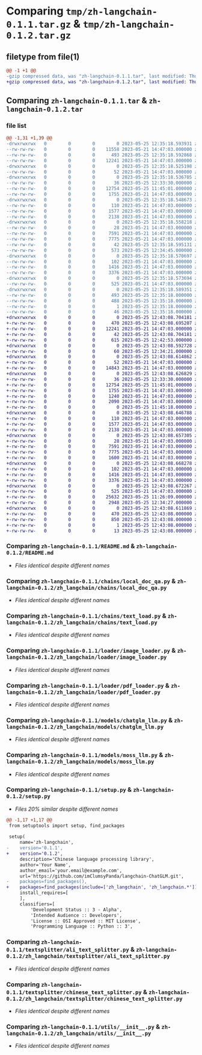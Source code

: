 # Comparing `tmp/zh-langchain-0.1.1.tar.gz` & `tmp/zh-langchain-0.1.2.tar.gz`

## filetype from file(1)

```diff
@@ -1 +1 @@
-gzip compressed data, was "zh-langchain-0.1.1.tar", last modified: Thu May 25 12:35:18 2023, max compression
+gzip compressed data, was "zh-langchain-0.1.2.tar", last modified: Thu May 25 12:43:08 2023, max compression
```

## Comparing `zh-langchain-0.1.1.tar` & `zh-langchain-0.1.2.tar`

### file list

```diff
@@ -1,31 +1,39 @@
-drwxrwxrwx   0        0        0        0 2023-05-25 12:35:18.593931 zh-langchain-0.1.1/
--rw-rw-rw-   0        0        0    11558 2023-05-21 14:47:03.000000 zh-langchain-0.1.1/LICENSE
--rw-rw-rw-   0        0        0      493 2023-05-25 12:35:18.592868 zh-langchain-0.1.1/PKG-INFO
--rw-rw-rw-   0        0        0    12241 2023-05-21 14:47:03.000000 zh-langchain-0.1.1/README.md
-drwxrwxrwx   0        0        0        0 2023-05-25 12:35:18.525198 zh-langchain-0.1.1/agent/
--rw-rw-rw-   0        0        0       52 2023-05-21 14:47:03.000000 zh-langchain-0.1.1/agent/__init__.py
-drwxrwxrwx   0        0        0        0 2023-05-25 12:35:18.536705 zh-langchain-0.1.1/chains/
--rw-rw-rw-   0        0        0       36 2023-05-25 12:33:30.000000 zh-langchain-0.1.1/chains/__init__.py
--rw-rw-rw-   0        0        0    12754 2023-05-25 11:45:01.000000 zh-langchain-0.1.1/chains/local_doc_qa.py
--rw-rw-rw-   0        0        0     1755 2023-05-21 14:47:03.000000 zh-langchain-0.1.1/chains/text_load.py
-drwxrwxrwx   0        0        0        0 2023-05-25 12:35:18.548673 zh-langchain-0.1.1/loader/
--rw-rw-rw-   0        0        0      110 2023-05-21 14:47:03.000000 zh-langchain-0.1.1/loader/__init__.py
--rw-rw-rw-   0        0        0     1577 2023-05-21 14:47:03.000000 zh-langchain-0.1.1/loader/image_loader.py
--rw-rw-rw-   0        0        0     2138 2023-05-21 14:47:03.000000 zh-langchain-0.1.1/loader/pdf_loader.py
-drwxrwxrwx   0        0        0        0 2023-05-25 12:35:18.558218 zh-langchain-0.1.1/models/
--rw-rw-rw-   0        0        0       28 2023-05-21 14:47:03.000000 zh-langchain-0.1.1/models/__init__.py
--rw-rw-rw-   0        0        0     7591 2023-05-21 14:47:03.000000 zh-langchain-0.1.1/models/chatglm_llm.py
--rw-rw-rw-   0        0        0     7775 2023-05-21 14:47:03.000000 zh-langchain-0.1.1/models/moss_llm.py
--rw-rw-rw-   0        0        0       42 2023-05-25 12:35:18.595131 zh-langchain-0.1.1/setup.cfg
--rw-rw-rw-   0        0        0      573 2023-05-25 12:34:45.000000 zh-langchain-0.1.1/setup.py
-drwxrwxrwx   0        0        0        0 2023-05-25 12:35:18.570697 zh-langchain-0.1.1/textsplitter/
--rw-rw-rw-   0        0        0      102 2023-05-21 14:47:03.000000 zh-langchain-0.1.1/textsplitter/__init__.py
--rw-rw-rw-   0        0        0     1416 2023-05-21 14:47:03.000000 zh-langchain-0.1.1/textsplitter/ali_text_splitter.py
--rw-rw-rw-   0        0        0     3376 2023-05-21 14:47:03.000000 zh-langchain-0.1.1/textsplitter/chinese_text_splitter.py
-drwxrwxrwx   0        0        0        0 2023-05-25 12:35:18.573694 zh-langchain-0.1.1/utils/
--rw-rw-rw-   0        0        0      525 2023-05-21 14:47:03.000000 zh-langchain-0.1.1/utils/__init__.py
-drwxrwxrwx   0        0        0        0 2023-05-25 12:35:18.589351 zh-langchain-0.1.1/zh_langchain.egg-info/
--rw-rw-rw-   0        0        0      493 2023-05-25 12:35:18.000000 zh-langchain-0.1.1/zh_langchain.egg-info/PKG-INFO
--rw-rw-rw-   0        0        0      488 2023-05-25 12:35:18.000000 zh-langchain-0.1.1/zh_langchain.egg-info/SOURCES.txt
--rw-rw-rw-   0        0        0        1 2023-05-25 12:35:18.000000 zh-langchain-0.1.1/zh_langchain.egg-info/dependency_links.txt
--rw-rw-rw-   0        0        0       46 2023-05-25 12:35:18.000000 zh-langchain-0.1.1/zh_langchain.egg-info/top_level.txt
+drwxrwxrwx   0        0        0        0 2023-05-25 12:43:08.704181 zh-langchain-0.1.2/
+-rw-rw-rw-   0        0        0      470 2023-05-25 12:43:08.695207 zh-langchain-0.1.2/PKG-INFO
+-rw-rw-rw-   0        0        0    12241 2023-05-21 14:47:03.000000 zh-langchain-0.1.2/README.md
+-rw-rw-rw-   0        0        0       42 2023-05-25 12:43:08.704181 zh-langchain-0.1.2/setup.cfg
+-rw-rw-rw-   0        0        0      615 2023-05-25 12:42:53.000000 zh-langchain-0.1.2/setup.py
+drwxrwxrwx   0        0        0        0 2023-05-25 12:43:08.592728 zh-langchain-0.1.2/zh_langchain/
+-rw-rw-rw-   0        0        0       60 2023-05-25 12:34:21.000000 zh-langchain-0.1.2/zh_langchain/__init__.py
+drwxrwxrwx   0        0        0        0 2023-05-25 12:43:08.614862 zh-langchain-0.1.2/zh_langchain/agent/
+-rw-rw-rw-   0        0        0       52 2023-05-21 14:47:03.000000 zh-langchain-0.1.2/zh_langchain/agent/__init__.py
+-rw-rw-rw-   0        0        0    14843 2023-05-21 14:47:03.000000 zh-langchain-0.1.2/zh_langchain/api.py
+drwxrwxrwx   0        0        0        0 2023-05-25 12:43:08.626829 zh-langchain-0.1.2/zh_langchain/chains/
+-rw-rw-rw-   0        0        0       36 2023-05-25 12:33:30.000000 zh-langchain-0.1.2/zh_langchain/chains/__init__.py
+-rw-rw-rw-   0        0        0    12754 2023-05-25 11:45:01.000000 zh-langchain-0.1.2/zh_langchain/chains/local_doc_qa.py
+-rw-rw-rw-   0        0        0     1755 2023-05-21 14:47:03.000000 zh-langchain-0.1.2/zh_langchain/chains/text_load.py
+-rw-rw-rw-   0        0        0     1240 2023-05-21 14:47:03.000000 zh-langchain-0.1.2/zh_langchain/cli.py
+-rw-rw-rw-   0        0        0     2090 2023-05-21 14:47:03.000000 zh-langchain-0.1.2/zh_langchain/cli_demo.py
+-rw-rw-rw-   0        0        0        0 2023-05-25 11:45:18.000000 zh-langchain-0.1.2/zh_langchain/cradle.py
+drwxrwxrwx   0        0        0        0 2023-05-25 12:43:08.646788 zh-langchain-0.1.2/zh_langchain/loader/
+-rw-rw-rw-   0        0        0      110 2023-05-21 14:47:03.000000 zh-langchain-0.1.2/zh_langchain/loader/__init__.py
+-rw-rw-rw-   0        0        0     1577 2023-05-21 14:47:03.000000 zh-langchain-0.1.2/zh_langchain/loader/image_loader.py
+-rw-rw-rw-   0        0        0     2138 2023-05-21 14:47:03.000000 zh-langchain-0.1.2/zh_langchain/loader/pdf_loader.py
+drwxrwxrwx   0        0        0        0 2023-05-25 12:43:08.657305 zh-langchain-0.1.2/zh_langchain/models/
+-rw-rw-rw-   0        0        0       28 2023-05-21 14:47:03.000000 zh-langchain-0.1.2/zh_langchain/models/__init__.py
+-rw-rw-rw-   0        0        0     7591 2023-05-21 14:47:03.000000 zh-langchain-0.1.2/zh_langchain/models/chatglm_llm.py
+-rw-rw-rw-   0        0        0     7775 2023-05-21 14:47:03.000000 zh-langchain-0.1.2/zh_langchain/models/moss_llm.py
+-rw-rw-rw-   0        0        0     1600 2023-05-21 14:47:03.000000 zh-langchain-0.1.2/zh_langchain/release.py
+drwxrwxrwx   0        0        0        0 2023-05-25 12:43:08.668278 zh-langchain-0.1.2/zh_langchain/textsplitter/
+-rw-rw-rw-   0        0        0      102 2023-05-21 14:47:03.000000 zh-langchain-0.1.2/zh_langchain/textsplitter/__init__.py
+-rw-rw-rw-   0        0        0     1416 2023-05-21 14:47:03.000000 zh-langchain-0.1.2/zh_langchain/textsplitter/ali_text_splitter.py
+-rw-rw-rw-   0        0        0     3376 2023-05-21 14:47:03.000000 zh-langchain-0.1.2/zh_langchain/textsplitter/chinese_text_splitter.py
+drwxrwxrwx   0        0        0        0 2023-05-25 12:43:08.672267 zh-langchain-0.1.2/zh_langchain/utils/
+-rw-rw-rw-   0        0        0      525 2023-05-21 14:47:03.000000 zh-langchain-0.1.2/zh_langchain/utils/__init__.py
+-rw-rw-rw-   0        0        0    25632 2023-05-25 11:26:09.000000 zh-langchain-0.1.2/zh_langchain/webui.py
+-rw-rw-rw-   0        0        0     2948 2023-05-25 12:34:27.000000 zh-langchain-0.1.2/zh_langchain/zh_langchain.py
+drwxrwxrwx   0        0        0        0 2023-05-25 12:43:08.611869 zh-langchain-0.1.2/zh_langchain.egg-info/
+-rw-rw-rw-   0        0        0      470 2023-05-25 12:43:08.000000 zh-langchain-0.1.2/zh_langchain.egg-info/PKG-INFO
+-rw-rw-rw-   0        0        0      850 2023-05-25 12:43:08.000000 zh-langchain-0.1.2/zh_langchain.egg-info/SOURCES.txt
+-rw-rw-rw-   0        0        0        1 2023-05-25 12:43:08.000000 zh-langchain-0.1.2/zh_langchain.egg-info/dependency_links.txt
+-rw-rw-rw-   0        0        0       13 2023-05-25 12:43:08.000000 zh-langchain-0.1.2/zh_langchain.egg-info/top_level.txt
```

### Comparing `zh-langchain-0.1.1/README.md` & `zh-langchain-0.1.2/README.md`

 * *Files identical despite different names*

### Comparing `zh-langchain-0.1.1/chains/local_doc_qa.py` & `zh-langchain-0.1.2/zh_langchain/chains/local_doc_qa.py`

 * *Files identical despite different names*

### Comparing `zh-langchain-0.1.1/chains/text_load.py` & `zh-langchain-0.1.2/zh_langchain/chains/text_load.py`

 * *Files identical despite different names*

### Comparing `zh-langchain-0.1.1/loader/image_loader.py` & `zh-langchain-0.1.2/zh_langchain/loader/image_loader.py`

 * *Files identical despite different names*

### Comparing `zh-langchain-0.1.1/loader/pdf_loader.py` & `zh-langchain-0.1.2/zh_langchain/loader/pdf_loader.py`

 * *Files identical despite different names*

### Comparing `zh-langchain-0.1.1/models/chatglm_llm.py` & `zh-langchain-0.1.2/zh_langchain/models/chatglm_llm.py`

 * *Files identical despite different names*

### Comparing `zh-langchain-0.1.1/models/moss_llm.py` & `zh-langchain-0.1.2/zh_langchain/models/moss_llm.py`

 * *Files identical despite different names*

### Comparing `zh-langchain-0.1.1/setup.py` & `zh-langchain-0.1.2/setup.py`

 * *Files 20% similar despite different names*

```diff
@@ -1,17 +1,17 @@
 from setuptools import setup, find_packages
 
 setup(
     name='zh-langchain',
-    version='0.1.1',
+    version='0.1.2',
     description='Chinese language processing library',
     author='Your Name',
     author_email='your.email@example.com',
     url='https://github.com/imClumsyPanda/langchain-ChatGLM.git',
-    packages=find_packages(),
+    packages=find_packages(include=['zh_langchain', 'zh_langchain.*']),
     install_requires=[
     ],
     classifiers=[
         'Development Status :: 3 - Alpha',
         'Intended Audience :: Developers',
         'License :: OSI Approved :: MIT License',
         'Programming Language :: Python :: 3',
```

### Comparing `zh-langchain-0.1.1/textsplitter/ali_text_splitter.py` & `zh-langchain-0.1.2/zh_langchain/textsplitter/ali_text_splitter.py`

 * *Files identical despite different names*

### Comparing `zh-langchain-0.1.1/textsplitter/chinese_text_splitter.py` & `zh-langchain-0.1.2/zh_langchain/textsplitter/chinese_text_splitter.py`

 * *Files identical despite different names*

### Comparing `zh-langchain-0.1.1/utils/__init__.py` & `zh-langchain-0.1.2/zh_langchain/utils/__init__.py`

 * *Files identical despite different names*

